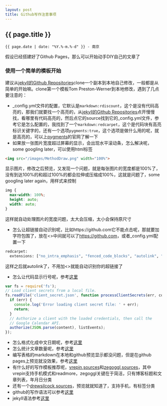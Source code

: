 ```yaml
---
layout: post
title: Github写作注意事项
---
```


## {{ page.title }}

`{{ page.date | date: "%Y.%-m.%-d" }} - 南京`

假设已经搭建好了Github Pages，那么可以开始动手DIY自己的文章了

### 使用一个简单的模板开始

建议从[jekyll的Github Repositories][1]clone一个副本到本地自己修改，一般都是从简单的开始嘛。clone第一个模板Tom Preston-Werner到本地修改，遇到了几点要注意的：

* \_config.yml文件的配置，它默认是`markdown:rdiscount`，这个是没有代码高亮的，那我们就要找一个高亮的，从[jekyll的Github Repositories][1]点开慢慢找，看哪里有代码高亮的，然后点它的source找到它的\_config.yml文件，参考它是怎么配置的，我找到了一个`markdown:redcarpet`，这个是代码块有高亮标识关键字的，还有一个选项`pygments:true`，这个选项是做什么用的呢，就是高亮的，可以上[pygments][2]的官网了解一下
* 如果放一张图片宽度超过屏幕的显示，会出现水平滚动条，怎么解决呢，some googling later，可以使用html标签

```html
<img src="/images/MethodDraw.png" width="100%">
```
显示图片，修改之后预览，又发现一个问题，就是每张图片的宽度都是100%了，没有到达100%的和超过100%的都会拉伸或压缩成100%，这就是问题了，some googling later again，用样式来控制

```css
img {
  max-width: 100%;
  height: auto;
  width: auto;
}
```
这样就自动处理图片的宽度问题，太大会压缩，太小会保持原尺寸

* 怎么让超链接自动识别呢，比如https://github.com它不能点击呢，那就要加字符包围了，放在<>中间就可以了<https://github.com>，或者\_config.yml配置一下

```sh
redcarpet:
  extensions: ["no_intra_emphasis", "fenced_code_blocks", "autolink", "tables", "with_toc_data"]
```

这样之后就autolink了，不用加<>就能自动识别你的超链接了

* 怎么让代码显示行号呢，参考[这里][3]

```javascript
var fs = require('fs');
// Load client secrets from a local file.
fs.readFile('client_secret.json', function processClientSecrets(err, content) {
  if (err) {
    console.log('Error loading client secret file: ' + err);
    return;
  }
  // Authorize a client with the loaded credentials, then call the
  // Google Calendar API.
  authorize(JSON.parse(content), listEvents);
});
```

* 怎么格式化成中文日期呢，参考[这里][4]
* 怎么统计文章数量呢，参考[这里][5]
* 编写表格的markdown在本地和github预览显示都没问题，但是在github pages上预览就没效果，参考[这里][6]
* 有什么好的写作模板推荐呢，[vrepin][7],[sources][8]和[zegoggl][9],[sources][10]，其中vrepin支持手机模式和readmore，zegoggl关键在于简洁，只有博客标题和文章列表，年月日分类
* 还有一个[drewsilcock][11],[sources][12]，预览就就知道了，支持手机，有标签分类
* github的写作语法可以参考[这里][13]
* jekyll语法参考[这里][14]






[1]: https://github.com/jekyll/jekyll/wiki/Sites 'jekyll的Github Repositories'
[2]: http://pygments.org/
[3]: http://demisx.github.io/jekyll/2014/01/13/improve-code-highlighting-in-jekyll.html
[4]: https://help.shopify.com/themes/liquid/filters/additional-filters#date
[5]: http://stackoverflow.com/questions/33961893/how-to-create-posts-by-month-and-year-table-in-jekyll-without-plugins
[6]: http://stackoverflow.com/questions/16099153/table-not-render-when-use-redcarpet-in-jekyll-github-pages
[7]: http://vrepin.org/
[8]: https://github.com/vitalyrepin/vrepinblog
[9]: https://zegoggl.es/
[10]: http://github.com/jberkel/zegoggl.es
[11]: https://drewsilcock.co.uk/
[12]: https://github.com/drewsberry/drewsberry.github.io
[13]: https://github.com/LearnShare/Learning-Markdown
[14]: http://jekyllrb.com/docs/templates/